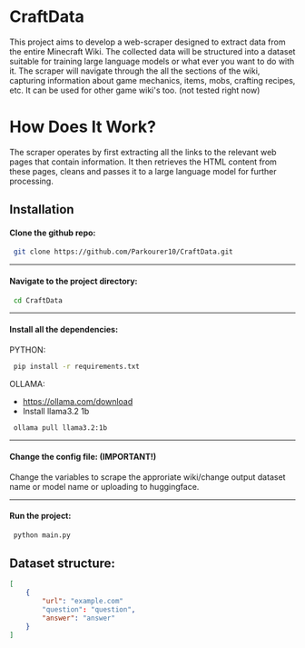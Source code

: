 
# CraftData
This project aims to develop a web-scraper designed to extract data from the entire Minecraft Wiki. The collected data will be structured into a dataset suitable for training large language models or what ever you want to do with it. The scraper will navigate through the all the sections of the wiki, capturing information about game mechanics, items, mobs, crafting recipes, etc. It can be used for other game wiki's too. (not tested right now)

# How Does It Work?
The scraper operates by first extracting all the links to the relevant web pages that contain information. It then retrieves the HTML content from these pages, cleans and passes it to a large language model for further processing.


## Installation

#### Clone the github repo:
```bash
 git clone https://github.com/Parkourer10/CraftData.git
```
---

#### Navigate to the project directory:
```bash
 cd CraftData
```
---

#### Install all the dependencies:

PYTHON:
```bash
 pip install -r requirements.txt
```

OLLAMA:
- https://ollama.com/download
- Install llama3.2 1b
```bash
 ollama pull llama3.2:1b
```
---
#### Change the config file: (IMPORTANT!)
Change the variables to scrape the approriate wiki/change output dataset name or model name or uploading to huggingface.

---
#### Run the project:
```bash
 python main.py
```


## Dataset structure:
```json
[
    {
        "url": "example.com"
        "question": "question",
        "answer": "answer"
    }
]

```




